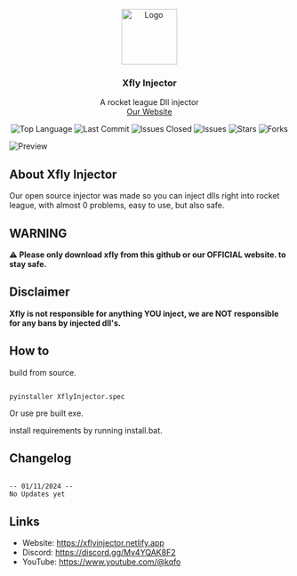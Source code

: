 <p align="center">
  <a href="https://github.com/XflyDeveloper/Xflyinjector">
    <img src="https://i.ibb.co/02JGst0/logo.png" alt="Logo" width="100" height="100">
  </a>
  <h3 align="center">Xfly Injector</h3>
  <p align="center">
    A rocket league Dll injector
    <br/>
    <a href="https://discord.gg/Mv4YQAK8F2">Our Website</a>
  </p>
</p>



<p align="center">
  <img src="https://img.shields.io/github/languages/top/Xflydeveloper/Xflyinjector" alt="Top Language">
  <img src="https://img.shields.io/github/last-commit/Xflydeveloper/Xflyinjector" alt="Last Commit">
  <img src="https://img.shields.io/github/issues-closed/Xflydeveloper/Xflyinjector" alt="Issues Closed">
  <img src="https://img.shields.io/github/issues/Xflydeveloper/Xflyinjector" alt="Issues">
  <img src="https://img.shields.io/github/stars/Xflydeveloper/Xflyinjector" alt="Stars">
  <img src="https://img.shields.io/github/forks/Xflydeveloper/Xflyinjector" alt="Forks">
</p>
<p><img src="https://i.ibb.co/PcZgF39/cc.jpg" alt="Preview"></p>

<h2 id="about">About Xfly Injector</h2>
<p>Our open source injector was made so you can inject dlls right into rocket league, with almost 0 problems, easy to use, but also safe.</p>

<h2>WARNING</h2>
<p><strong>⚠️ Please only download xfly from this github or our OFFICIAL website. to stay safe.</strong></p>

<h2>Disclaimer</h2>
<p><strong>Xfly is not responsible for anything YOU inject, we are NOT responsible for any bans by injected dll's.</strong></p>

<h2>How to</h2>
<p>build from source.</p>
<pre><code>
pyinstaller XflyInjector.spec
</code></pre>
<p>Or use pre built exe.</p>
<p>install requirements by running install.bat.</p>




<h2>Changelog</h2>
<pre><code>
-- 01/11/2024 --
No Updates yet
</code></pre>

<h2>Links</h2>
<ul>
  <li>Website: <a href="https://xflyinjector.netlify.app/">https://xflyinjector.netlify.app</a></li>
  <li>Discord: <a href="https://discord.gg/Mv4YQAK8F2">https://discord.gg/Mv4YQAK8F2</a></li>
  <li>YouTube: <a href="https://www.youtube.com/@kqfo">https://www.youtube.com/@kqfo</a></li>
</ul>
